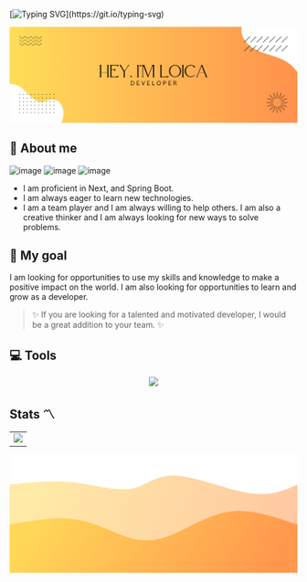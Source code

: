 [![Typing SVG](https://readme-typing-svg.demolab.com?font=Fira+Code&size=18&pause=1000&color=FB7AB1&width=435&lines=Crafting+code+with+purpose+and+passion.)](https://git.io/typing-svg)

![header](./img/banner2.png)

## 🚀 About me
<img src="https://www.codewars.com/users/NiceGuyMe/badges/micro" alt="image"/> <img src="https://img.shields.io/badge/42-000?logo=42&logoColor=fff&style=for-the-badge" alt="image"/> <img src="https://hei.school/wp-content/uploads/2022/09/cropped-Logo-e1662790239183.png" alt="image" width="50"/>

- I am proficient in Next, and Spring Boot.
- I am always eager to learn new technologies. 
- I am a team player and I am always willing to help others. I am also a creative thinker and I am always looking for new ways to solve problems.

## 💫 My goal

 I am looking for opportunities to use my skills and knowledge to make a positive impact on the world. I am also looking for opportunities to learn and grow as a developer.

> ✨ If you are looking for a talented and motivated developer, I would be a great addition to your team. ✨


## 💻 Tools

<p align="center">
  <a href="https://skillicons.dev">
    <img src="https://skillicons.dev/icons?i=ts,java,postgres,spring,react,nextjs,docker,aws,github,idea,vscode,postman" />
  </a>
</p>

## Stats 〽️

<table>
  <tr>
    <td>
      <a href="https://github.com/anuraghazra/github-readme-stats">
        <img src="https://github-readme-stats.vercel.app/api/top-langs/?username=L0ic4&layout=compact&hide=html" />
      </a>
    </td>
</table>

![image](./img/wave.svg)
